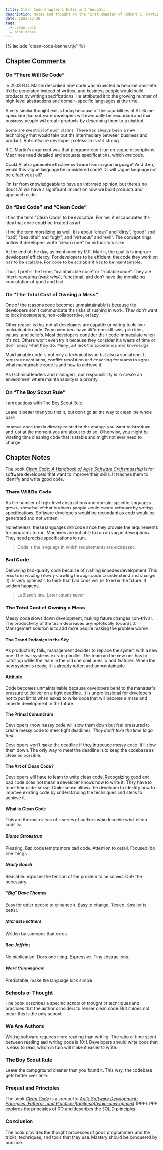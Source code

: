 ```yaml
---
title: Clean Code Chapter 1 Notes and Thoughts
description: Notes and thought on the first chapter of Robert C. Martin's seminal book "Clean Code".
date: 2023-03-30
tags:
  - clean code
  - book notes
---
```


{% include "clean-code-banner.njk" %}

## Chapter Comments

### On “There Will Be Code”

In 2008 R.C. Martin described how code was expected to become obsolete. It’d be generated instead of written, and business people would build products by writing specifications. He attributed it to the growing number of high-level abstractions and domain-specific languages at the time.

A very similar thought exists today because of the capabilities of AI. Some speculate that software developers will eventually be redundant and that business people will create products by describing them to a chatbot.

Some are skeptical of such claims. There has always been a new technology that would take out the intermediary between business and product. But software developer profession is still strong.`

R.C. Martin's argument was that programs can't run on vague descriptions. Machines need detailed and accurate specifications, which _are code_.

Could AI also generate effective software from vague language? And then, would this vague language be considered code? Or will vague language not be effective at all?

I’m far from knowledgeable to have an informed opinion, but there’s no doubt AI will have a significant impact on how we build products and approach code.

### On “Bad Code” and “Clean Code”

I find the term “Clean Code” to be evocative. For me, it encapsulates the idea that code could be treated as art.

I find the term moralizing as well. It is about “clean” and “dirty”, “good” and “bad”, “beautiful” and “ugly", and “virtuous” and “evil”. The concept rings hollow if developers write "clean code" for virtuosity's sake.

At the end of the day, as mentioned by R.C. Martin, the goal is to improve developers’ efficiency. For developers to be efficient, the code they work on has to be scalable. For code to be scalable it has to be maintainable.

Thus, I prefer the terms “maintainable code” or “scalable code”. They are intent-revealing (_wink_ _wink_), functional, and don’t have the moralizing connotation of good and bad.

### On “The Total Cost of Owning a Mess”

One of the reasons code becomes unmaintainable is because the developers don’t communicate the risks of rushing in work. They don’t want to look incompetent, non-collaborative, or lazy.

Other reason is that not all developers are capable or willing to deliver maintainable code. Team members have different skill sets, priorities, values, and beliefs. Most developers consider their code immaculate when it's not. Others won’t even try it because they consider it a waste of time or don’t enjoy what they do. Many just lack the experience and knowledge.

Maintainable code is not only a technical issue but also a social one. It requires negotiation, conflict resolution and coaching for teams to agree what maintainable code is and how to achieve it.

As technical leaders and managers, our responsibility is to create an environment where maintainability is a priority.

### On “The Boy Scout Rule”

I am cautious with The Boy Scout Rule.

Leave it better than you find it, but don’t go all the way to clean the whole park.

Improve code that is directly related to the change you want to introduce, and just at the moment you are about to do so. Otherwise, you might be wasting time cleaning code that is stable and might not ever need to change.

## Chapter Notes

The book _<a href="https://amzn.to/3lVl9zx" target="_blank" rel="noopener">Clean Code: A Handbook of Agile Software Craftsmanship</a>_ is for software developers that want to improve their skills. It teaches them to identify and write good code.

### There Will Be Code

As the number of high-level abstractions and domain-specific languages grows, some belief that business people would create software by writing specifications. Software developers would be redundant as code would be generated and not written.

Nonetheless, these languages _are_ code since they provide the requirements for programs to run. Machines are not able to run on vague descriptions. They need precise specifications to run.

> Code is the language in which requirements are expressed.

### Bad Code

Delivering bad-quality code because of rushing impedes development. This results in _wading_ (slowly crawling through code to understand and change it). Is very optimistic to think that bad code will be fixed in the future. It seldom happens.

> LeBlanc’s law: Later equals never

### The Total Cost of Owning a Mess

Messy code slows down development, making future changes non-trivial. The productivity of the team decreases asymptotically towards 0. Management solution is to add more people making the problem worse.

#### The Grand Redesign in the Sky

As productivity falls, management decides to replace the system with a new one. The two systems exist in parallel. The team on the new one has to catch up while the team in the old one continues to add features. When the new system is ready, it is already rotten and unmaintainable.

#### Attitude

Code becomes unmaintainable because developers bend to the manager's pressure to deliver on a tight deadline. It is unprofessional for developers not to put limits when asked to write code that will become a mess and impede development in the future.

#### The Primal Conundrum

Developers know messy code will slow them down but feel pressured to create messy code to meet tight deadlines. _They don't take the time to go fast_.

Developers won’t make the deadline if they introduce messy code. It’ll slow them down. The only way to meet the deadline is to keep the codebase as clean as possible.

#### The Art of Clean Code?

Developers will have to learn to write clean code. Recognizing good and bad code does not mean a developer knows how to write it. They have to tune their code-sense. Code-sense allows the developer to identify how to improve existing code by understanding the techniques and steps to achieve it.

#### What is Clean Code

This are the main ideas of a series of authors who describe what clean code is:

##### Bjarne Stroustrup

Pleasing. Bad code tempts more bad code. Attention to detail. Focused (do one thing).

##### Grady Booch

Readable: exposes the tension of the problem to be solved. Only the necessary.

##### “Big” Dave Thomas

Easy for other people to enhance it. Easy to change. Tested. Smaller is better.

##### Michael Feathers

Written by someone that cares

##### Ron Jeffries

No duplication. Does one thing. Expressive. Tiny abstractions.

##### Ward Cunningham

Predictable, make the language look simple

### Schools of Thought

The book describes a specific school of thought of techniques and practices that the author considers to render clean code. But it does not mean this is the only school.

### We Are Authors

Writing software requires more reading than writing. The ratio of time spent between reading and writing code is 10:1. Developers should write code that is easy to read, which in turn will make it easier to write.

### The Boy Scout Rule

Leave the campground cleaner than you found it. This way, the codebase gets better over time.

### Prequel and Principles

The book _<a href="https://amzn.to/3lVl9zx" target="_blank" rel="nooponer">Clean Code</a>_ is a prequel to _<a href="https://amzn.to/3nAsCob" target="_blank" rel="nooponer">Agile Software Development: Principles, Patterns, and Practices][agile-software-development</a>_ (PPP). PPP explores the principles of OO and describes the SOLID principles.

### Conclusion

The book provides the thought processes of good programmers and the tricks, techniques, and tools that they use. Mastery should be conquered by practice.
